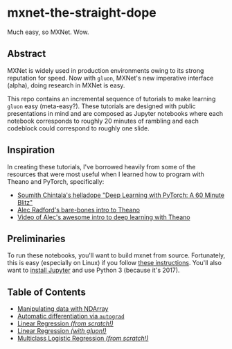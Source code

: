 # mxnet-the-straight-dope
Much easy, so MXNet. Wow.

## Abstract
MXNet is widely used in production environments owing to its strong reputation for speed. Now with ``gluon``, MXNet's new imperative interface (alpha), doing research in MXNet is easy. 

This repo contains an incremental sequence of tutorials to make learning ``gluon`` easy (meta-easy?). These tutorials are designed with public presentations in mind and are composed as Jupyter notebooks where each notebook corresponds to roughly 20 minutes of rambling and each codeblock could correspond to roughly one slide.


## Inspiration 

In creating these tutorials, I've borrowed heavily from some of the resources that were most useful when I learned how to program with Theano and PyTorch, specifically:

* [Soumith Chintala's helladope "Deep Learning with PyTorch: A 60 Minute Blitz"](http://pytorch.org/tutorials/beginner/deep_learning_60min_blitz.html)
* [Alec Radford's bare-bones intro to Theano](https://github.com/Newmu/Theano-Tutorials) 
* [Video of Alec's awesome intro to deep learning with Theano](https://www.youtube.com/watch?v=S75EdAcXHKk)

## Preliminaries

To run these notebooks, you'll want to build mxnet from source. Fortunately, this is easy (especially on Linux) if you follow [these instructions](http://mxnet.io/get_started/install.html). You'll also want to [install Jupyter](http://jupyter.readthedocs.io/en/latest/install.html) and use Python 3 (because it's 2017). 

## Table of Contents 
* [Manipulating data with NDArray](https://github.com/zackchase/mxnet-the-straight-dope/blob/master/1-ndarray.ipynb) 
* [Automatic differentiation via ``autograd``](https://github.com/zackchase/mxnet-the-straight-dope/blob/master/2-autograd.ipynb)
* [Linear Regression *(from scratch!)*](https://github.com/zackchase/mxnet-the-straight-dope/blob/master/3-linear-regression-scratch.ipynb)
* [Linear Regression *(with gluon!)*](https://github.com/zackchase/mxnet-the-straight-dope/blob/master/4-linear-regression-gluon.ipynb)
* [Multiclass Logistic Regression *(from scratch!)*](https://github.com/zackchase/mxnet-the-straight-dope/blob/master/5-softmax-regression-scratch.ipynb)
